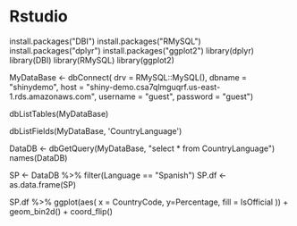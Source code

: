 # Rstudio

install.packages("DBI")
install.packages("RMySQL")
install.packages("dplyr")
install.packages("ggplot2")
library(dplyr)
library(DBI)
library(RMySQL)
library(ggplot2)

MyDataBase <- dbConnect(
  drv = RMySQL::MySQL(),
  dbname = "shinydemo",
  host = "shiny-demo.csa7qlmguqrf.us-east-1.rds.amazonaws.com",
  username = "guest",
  password = "guest")

dbListTables(MyDataBase)

dbListFields(MyDataBase, 'CountryLanguage')

DataDB <- dbGetQuery(MyDataBase, "select * from CountryLanguage")
names(DataDB)

SP <- DataDB %>% filter(Language == "Spanish")
SP.df <- as.data.frame(SP) 


SP.df %>% ggplot(aes( x = CountryCode, y=Percentage, fill = IsOfficial )) + 
  geom_bin2d() +
  coord_flip()
